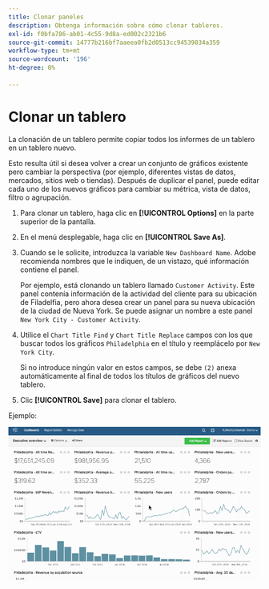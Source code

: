 ```yaml
---
title: Clonar paneles
description: Obtenga información sobre cómo clonar tableros.
exl-id: f0bfa786-ab01-4c55-9d8a-ed002c2321b6
source-git-commit: 14777b216bf7aaeea0fb2d0513cc94539034a359
workflow-type: tm+mt
source-wordcount: '196'
ht-degree: 0%

---
```


# Clonar un tablero

La clonación de un tablero permite copiar todos los informes de un tablero en un tablero nuevo.

Esto resulta útil si desea volver a crear un conjunto de gráficos existente pero cambiar la perspectiva (por ejemplo, diferentes vistas de datos, mercados, sitios web o tiendas). Después de duplicar el panel, puede editar cada uno de los nuevos gráficos para cambiar su métrica, vista de datos, filtro o agrupación.

1. Para clonar un tablero, haga clic en **[!UICONTROL Options]** en la parte superior de la pantalla.

1. En el menú desplegable, haga clic en **[!UICONTROL Save As]**.

1. Cuando se le solicite, introduzca la variable `New Dashboard Name`. Adobe recomienda nombres que le indiquen, de un vistazo, qué información contiene el panel.

   Por ejemplo, está clonando un tablero llamado `Customer Activity`. Este panel contenía información de la actividad del cliente para su ubicación de Filadelfia, pero ahora desea crear un panel para su nueva ubicación de la ciudad de Nueva York. Se puede asignar un nombre a este panel `New York City - Customer Activity`.

1. Utilice el `Chart Title Find` y `Chart Title Replace` campos con los que buscar todos los gráficos `Philadelphia` en el título y reemplácelo por `New York City`.

   Si no introduce ningún valor en estos campos, se debe `(2)` anexa automáticamente al final de todos los títulos de gráficos del nuevo tablero.

1. Clic **[!UICONTROL Save]** para clonar el tablero.

Ejemplo:

![clonar tablero](../../assets/datgif.gif)
